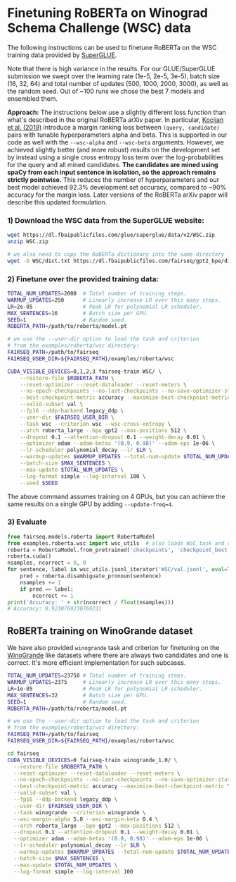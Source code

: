 # Finetuning RoBERTa on Winograd Schema Challenge (WSC) data

The following instructions can be used to finetune RoBERTa on the WSC training
data provided by [SuperGLUE](https://super.gluebenchmark.com/).

Note that there is high variance in the results. For our GLUE/SuperGLUE
submission we swept over the learning rate (1e-5, 2e-5, 3e-5), batch size (16,
32, 64) and total number of updates (500, 1000, 2000, 3000), as well as the
random seed. Out of ~100 runs we chose the best 7 models and ensembled them.

**Approach:** The instructions below use a slightly different loss function than
what's described in the original RoBERTa arXiv paper. In particular,
[Kocijan et al. (2019)](https://arxiv.org/abs/1905.06290) introduce a margin
ranking loss between `(query, candidate)` pairs with tunable hyperparameters
alpha and beta. This is supported in our code as well with the `--wsc-alpha` and
`--wsc-beta` arguments. However, we achieved slightly better (and more robust)
results on the development set by instead using a single cross entropy loss term
over the log-probabilities for the query and all mined candidates. **The
candidates are mined using spaCy from each input sentence in isolation, so the
approach remains strictly pointwise.** This reduces the number of
hyperparameters and our best model achieved 92.3% development set accuracy,
compared to ~90% accuracy for the margin loss. Later versions of the RoBERTa
arXiv paper will describe this updated formulation.

### 1) Download the WSC data from the SuperGLUE website:
```bash
wget https://dl.fbaipublicfiles.com/glue/superglue/data/v2/WSC.zip
unzip WSC.zip

# we also need to copy the RoBERTa dictionary into the same directory
wget -O WSC/dict.txt https://dl.fbaipublicfiles.com/fairseq/gpt2_bpe/dict.txt
```

### 2) Finetune over the provided training data:
```bash
TOTAL_NUM_UPDATES=2000  # Total number of training steps.
WARMUP_UPDATES=250      # Linearly increase LR over this many steps.
LR=2e-05                # Peak LR for polynomial LR scheduler.
MAX_SENTENCES=16        # Batch size per GPU.
SEED=1                  # Random seed.
ROBERTA_PATH=/path/to/roberta/model.pt

# we use the --user-dir option to load the task and criterion
# from the examples/roberta/wsc directory:
FAIRSEQ_PATH=/path/to/fairseq
FAIRSEQ_USER_DIR=${FAIRSEQ_PATH}/examples/roberta/wsc

CUDA_VISIBLE_DEVICES=0,1,2,3 fairseq-train WSC/ \
    --restore-file $ROBERTA_PATH \
    --reset-optimizer --reset-dataloader --reset-meters \
    --no-epoch-checkpoints --no-last-checkpoints --no-save-optimizer-state \
    --best-checkpoint-metric accuracy --maximize-best-checkpoint-metric \
    --valid-subset val \
    --fp16 --ddp-backend legacy_ddp \
    --user-dir $FAIRSEQ_USER_DIR \
    --task wsc --criterion wsc --wsc-cross-entropy \
    --arch roberta_large --bpe gpt2 --max-positions 512 \
    --dropout 0.1 --attention-dropout 0.1 --weight-decay 0.01 \
    --optimizer adam --adam-betas '(0.9, 0.98)' --adam-eps 1e-06 \
    --lr-scheduler polynomial_decay --lr $LR \
    --warmup-updates $WARMUP_UPDATES --total-num-update $TOTAL_NUM_UPDATES \
    --batch-size $MAX_SENTENCES \
    --max-update $TOTAL_NUM_UPDATES \
    --log-format simple --log-interval 100 \
    --seed $SEED
```

The above command assumes training on 4 GPUs, but you can achieve the same
results on a single GPU by adding `--update-freq=4`.

### 3) Evaluate
```python
from fairseq.models.roberta import RobertaModel
from examples.roberta.wsc import wsc_utils  # also loads WSC task and criterion
roberta = RobertaModel.from_pretrained('checkpoints', 'checkpoint_best.pt', 'WSC/')
roberta.cuda()
nsamples, ncorrect = 0, 0
for sentence, label in wsc_utils.jsonl_iterator('WSC/val.jsonl', eval=True):
    pred = roberta.disambiguate_pronoun(sentence)
    nsamples += 1
    if pred == label:
        ncorrect += 1
print('Accuracy: ' + str(ncorrect / float(nsamples)))
# Accuracy: 0.9230769230769231
```

## RoBERTa training on WinoGrande dataset
We have also provided `winogrande` task and criterion for finetuning on the
[WinoGrande](https://mosaic.allenai.org/projects/winogrande) like datasets
where there are always two candidates and one is correct.
It's more efficient implementation for such subcases.

```bash
TOTAL_NUM_UPDATES=23750 # Total number of training steps.
WARMUP_UPDATES=2375     # Linearly increase LR over this many steps.
LR=1e-05                # Peak LR for polynomial LR scheduler.
MAX_SENTENCES=32        # Batch size per GPU.
SEED=1                  # Random seed.
ROBERTA_PATH=/path/to/roberta/model.pt

# we use the --user-dir option to load the task and criterion
# from the examples/roberta/wsc directory:
FAIRSEQ_PATH=/path/to/fairseq
FAIRSEQ_USER_DIR=${FAIRSEQ_PATH}/examples/roberta/wsc

cd fairseq
CUDA_VISIBLE_DEVICES=0 fairseq-train winogrande_1.0/ \
  --restore-file $ROBERTA_PATH \
  --reset-optimizer --reset-dataloader --reset-meters \
  --no-epoch-checkpoints --no-last-checkpoints --no-save-optimizer-state \
  --best-checkpoint-metric accuracy --maximize-best-checkpoint-metric \
  --valid-subset val \
  --fp16 --ddp-backend legacy_ddp \
  --user-dir $FAIRSEQ_USER_DIR \
  --task winogrande --criterion winogrande \
  --wsc-margin-alpha 5.0 --wsc-margin-beta 0.4 \
  --arch roberta_large --bpe gpt2 --max-positions 512 \
  --dropout 0.1 --attention-dropout 0.1 --weight-decay 0.01 \
  --optimizer adam --adam-betas '(0.9, 0.98)' --adam-eps 1e-06 \
  --lr-scheduler polynomial_decay --lr $LR \
  --warmup-updates $WARMUP_UPDATES --total-num-update $TOTAL_NUM_UPDATES \
  --batch-size $MAX_SENTENCES \
  --max-update $TOTAL_NUM_UPDATES \
  --log-format simple --log-interval 100
```
